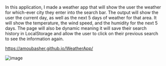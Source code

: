 In this application, I made a weather app that will show the user the weather for which-ever city they enter into the search bar.
The output will show the user the current day, as well as the next 5 days of weather for that area.
It will show the temperature, the wind speed, and the humidity for the next 5 days.
The page will also be dynamic meaning it will save their search history in LocalStorage and allow the user to click on their previous search to see the information again.

https://amoubasher.github.io/WeatherApp/

![image](https://user-images.githubusercontent.com/68880379/207184695-4b4f915d-910e-412c-9b2f-2cf469d03918.png)
